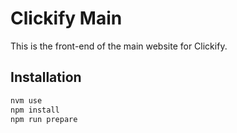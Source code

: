 # Clickify Main

This is the front-end of the main website for Clickify.

## Installation

```bash
nvm use
npm install
npm run prepare
```
